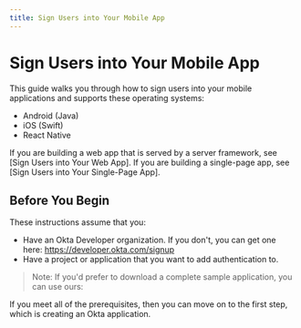 ```yaml
---
title: Sign Users into Your Mobile App
---
```

# Sign Users into Your Mobile App

This guide walks you through how to sign users into your mobile applications and supports these operating systems:

* Android (Java)
* iOS (Swift)
* React Native

If you are building a web app that is served by a server framework, see [Sign Users into Your Web App]. If you are building a single-page app, see [Sign Users into Your Single-Page App].

## Before You Begin

These instructions assume that you: 

* Have an Okta Developer organization. If you don't, you can get one here: <https://developer.okta.com/signup>
* Have a project or application that you want to add authentication to.

> Note: If you'd prefer to download a complete sample application, you can use ours:

<StackSelector snippet="samples"/>

If you meet all of the prerequisites, then you can move on to the first step, which is creating an Okta application.

<NextSection/>
